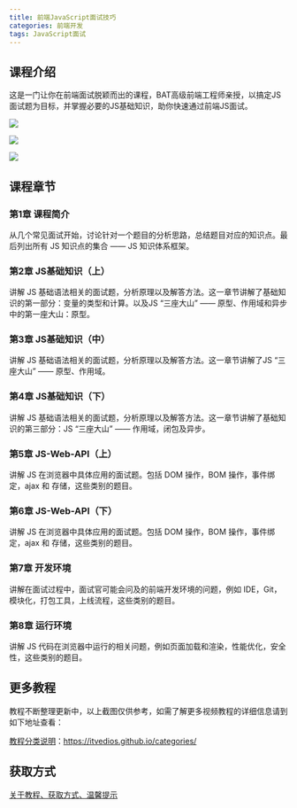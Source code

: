 ```yaml
---
title: 前端JavaScript面试技巧
categories: 前端开发
tags: JavaScript面试
---
```


## 课程介绍

这是一门让你在前端面试脱颖而出的课程，BAT高级前端工程师亲授，以搞定JS面试题为目标，并掌握必要的JS基础知识，助你快速通过前端JS面试。

![](http://oqn6ggw87.bkt.clouddn.com/前端JavaScript面试技巧1.png)

<!--more-->

![](http://oqn6ggw87.bkt.clouddn.com/前端JavaScript面试技巧2.png)

![](http://oqn6ggw87.bkt.clouddn.com/前端JavaScript面试技巧3.png)

## 课程章节

### 第1章 课程简介

从几个常见面试开始，讨论针对一个题目的分析思路，总结题目对应的知识点。最后列出所有 JS 知识点的集合 —— JS 知识体系框架。

### 第2章 JS基础知识（上）

讲解 JS 基础语法相关的面试题，分析原理以及解答方法。这一章节讲解了基础知识的第一部分：变量的类型和计算。以及JS “三座大山” —— 原型、作用域和异步中的第一座大山：原型。

### 第3章 JS基础知识（中）

讲解 JS 基础语法相关的面试题，分析原理以及解答方法。这一章节讲解了JS “三座大山” —— 原型、作用域。

### 第4章 JS基础知识（下）

讲解 JS 基础语法相关的面试题，分析原理以及解答方法。这一章节讲解了基础知识的第三部分：JS “三座大山” —— 作用域，闭包及异步。

### 第5章 JS-Web-API（上）

讲解 JS 在浏览器中具体应用的面试题。包括 DOM 操作，BOM 操作，事件绑定，ajax 和 存储，这些类别的题目。

### 第6章 JS-Web-API（下）

讲解 JS 在浏览器中具体应用的面试题。包括 DOM 操作，BOM 操作，事件绑定，ajax 和 存储，这些类别的题目。

### 第7章 开发环境

讲解在面试过程中，面试官可能会问及的前端开发环境的问题，例如 IDE，Git，模块化，打包工具，上线流程，这些类别的题目。

### 第8章 运行环境

讲解 JS 代码在浏览器中运行的相关问题，例如页面加载和渲染，性能优化，安全性，这些类别的题目。

## 更多教程

教程不断整理更新中，以上截图仅供参考，如需了解更多视频教程的详细信息请到如下地址查看：

[教程分类说明](https://itvedios.github.io/categories/)：<https://itvedios.github.io/categories/>

## 获取方式

[关于教程、获取方式、温馨提示](https://itvedios.github.io/about/)